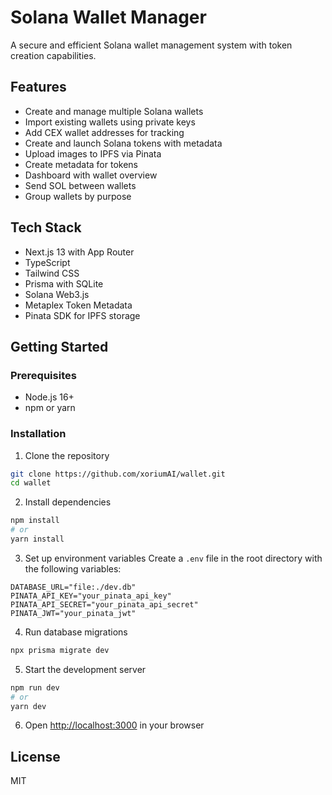 # Solana Wallet Manager

A secure and efficient Solana wallet management system with token creation capabilities.

## Features

- Create and manage multiple Solana wallets
- Import existing wallets using private keys
- Add CEX wallet addresses for tracking
- Create and launch Solana tokens with metadata
- Upload images to IPFS via Pinata
- Create metadata for tokens
- Dashboard with wallet overview
- Send SOL between wallets
- Group wallets by purpose

## Tech Stack

- Next.js 13 with App Router
- TypeScript
- Tailwind CSS
- Prisma with SQLite
- Solana Web3.js
- Metaplex Token Metadata
- Pinata SDK for IPFS storage

## Getting Started

### Prerequisites

- Node.js 16+
- npm or yarn

### Installation

1. Clone the repository
```bash
git clone https://github.com/xoriumAI/wallet.git
cd wallet
```

2. Install dependencies
```bash
npm install
# or
yarn install
```

3. Set up environment variables
Create a `.env` file in the root directory with the following variables:
```
DATABASE_URL="file:./dev.db"
PINATA_API_KEY="your_pinata_api_key"
PINATA_API_SECRET="your_pinata_api_secret"
PINATA_JWT="your_pinata_jwt"
```

4. Run database migrations
```bash
npx prisma migrate dev
```

5. Start the development server
```bash
npm run dev
# or
yarn dev
```

6. Open [http://localhost:3000](http://localhost:3000) in your browser

## License

MIT 